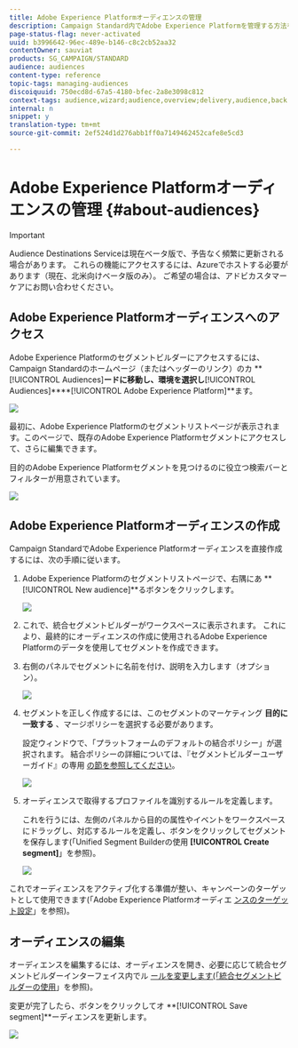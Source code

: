 ```yaml
---
title: Adobe Experience Platformオーディエンスの管理
description: Campaign Standard内でAdobe Experience Platformを管理する方法を説明します。
page-status-flag: never-activated
uuid: b3996642-96ec-489e-b146-c8c2cb52aa32
contentOwner: sauviat
products: SG_CAMPAIGN/STANDARD
audience: audiences
content-type: reference
topic-tags: managing-audiences
discoiquuid: 750ecd8d-67a5-4180-bfec-2a8e3098c812
context-tags: audience,wizard;audience,overview;delivery,audience,back
internal: n
snippet: y
translation-type: tm+mt
source-git-commit: 2ef524d1d276abb1ff0a7149462452cafe8e5cd3

---
```



# Adobe Experience Platformオーディエンスの管理 {#about-audiences}

>[!IMPORTANT]
>
>Audience Destinations Serviceは現在ベータ版で、予告なく頻繁に更新される場合があります。 これらの機能にアクセスするには、Azureでホストする必要があります（現在、北米向けベータ版のみ）。 ご希望の場合は、アドビカスタマーケアにお問い合わせください。

## Adobe Experience Platformオーディエンスへのアクセス

Adobe Experience Platformのセグメントビルダーにアクセスするには、Campaign Standardのホームページ（またはヘッダーのリンク）のカ **[!UICONTROL Audiences]**ードに移動し、環境を選択し**[!UICONTROL Audiences]****[!UICONTROL Adobe Experience Platform]**ます。

![](assets/aep_audiences_access.png)

最初に、Adobe Experience Platformのセグメントリストページが表示されます。このページで、既存のAdobe Experience Platformセグメントにアクセスして、さらに編集できます。

目的のAdobe Experience Platformセグメントを見つけるのに役立つ検索バーとフィルターが用意されています。

![](assets/aep_audiences_list.png)

## Adobe Experience Platformオーディエンスの作成

Campaign StandardでAdobe Experience Platformオーディエンスを直接作成するには、次の手順に従います。

1. Adobe Experience Platformのセグメントリストページで、右隅にあ **[!UICONTROL New audience]**るボタンをクリックします。

   ![](assets/aep_audiences_creation_create.png)

1. これで、統合セグメントビルダーがワークスペースに表示されます。 これにより、最終的にオーディエンスの作成に使用されるAdobe Experience Platformのデータを使用してセグメントを作成できます。

1. 右側のパネルでセグメントに名前を付け、説明を入力します（オプション）。

   ![](assets/aep_audiences_creation_edit_name.png)

1. セグメントを正しく作成するには、このセグメントのマーケティング **目的に一致する** 、マージポリシーを選択する必要があります。

   設定ウィンドウで、「プラットフォームのデフォルトの結合ポリシー」が選択されます。 結合ポリシーの詳細については、『セグメントビルダーユーザーガイド』の専用 [の節を参照してください](https://www.adobe.io/apis/experienceplatform/home/profile-identity-segmentation/profile-identity-segmentation-services.html#!api-specification/markdown/narrative/technical_overview/segmentation/segment-builder-guide.md)。

   ![](assets/aep_audiences_mergepolicy.png)

1. オーディエンスで取得するプロファイルを識別するルールを定義します。

   これを行うには、左側のパネルから目的の属性やイベントをワークスペースにドラッグし、対応するルールを定義し、ボタンをクリックしてセグメントを保存します(「Unified Segment Builderの使用 **[!UICONTROL Create segment]**[](../../audiences/using/aep-using-segment-builder.md)」を参照)。

   ![](assets/aep_audiences_creation_query.png)

これでオーディエンスをアクティブ化する準備が整い、キャンペーンのターゲットとして使用できます(「Adobe Experience Platformオーディエ [ンスのターゲット設定](../../automating/using/aep-targeting-audiences.md)」を参照)。

## オーディエンスの編集

オーディエンスを編集するには、オーディエンスを開き、必要に応じて統合セグメントビルダーインターフェイス内でル [ールを変更します(「統合セグメントビルダーの使用](../../audiences/using/aep-using-segment-builder.md)」を参照)。

変更が完了したら、ボタンをクリックしてオ **[!UICONTROL Save segment]**ーディエンスを更新します。

![](assets/aep_audiences_editing.png)
